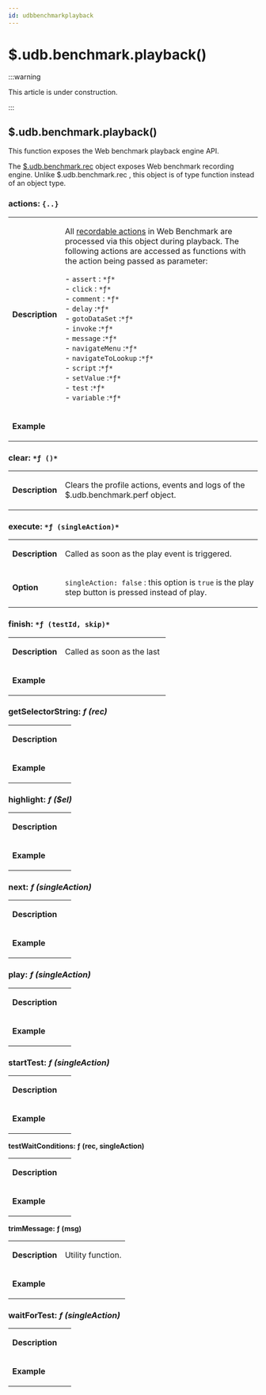 ```yaml
---
id: udbbenchmarkplayback
---
```


# $.udb.benchmark.playback()

:::warning

This article is under construction.

:::

## **\$.udb.benchmark.playback()**

This function exposes the Web benchmark playback engine API.

The [$.udb.benchmark.rec](#) object exposes Web benchmark recording engine. Unlike $.udb.benchmark.rec , this object is of type function instead of an object type.

### actions: `{..}`

|        |        |
|--------|--------|
|**Description**|<p>All [recordable actions](/docs/Web_and_app_UIs/Web_Benchmark_recordable_actions) in Web Benchmark are processed via this object during playback. The following actions are accessed as functions with the action being passed as parameter:</p><p>- `assert` : `*ƒ*`<br/>- `click` : `*ƒ*`<br/>- `comment` : `*ƒ*`<br/>- `delay` :`*ƒ*`<br/>- `gotoDataSet` :`*ƒ*`<br/>- `invoke` :`*ƒ*`<br/>- `message` :`*ƒ*`<br/>- `navigateMenu` :`*ƒ*`<br/>- `navigateToLookup` :`*ƒ*`<br/>- `script` :`*ƒ*`<br/>- `setValue` :`*ƒ*`<br/>- `test` :`*ƒ*`<br/>- `variable` :`*ƒ*`<br/></p>|
|**Example**|<p> </p>|

### clear: `*ƒ ()*`

|        |        |
|--------|--------|
|**Description**|<p>Clears the profile actions, events and logs of the \$.udb.benchmark.perf object.</p>|

### execute: `*ƒ (singleAction)*`

|        |        |
|--------|--------|
|**Description**|<p>Called as soon as the play event is triggered.</p>|
|**Option**|<p>`singleAction: false` : this option is `true` is the play step button is pressed instead of play.</p>|

### finish: `*ƒ (testId, skip)*`

|        |        |
|--------|--------|
|**Description**|<p>Called as soon as the last </p>|
|**Example**|<p> </p>|

### getSelectorString: *ƒ (rec)*

|        |        |
|--------|--------|
|**Description**|<p> </p>|
|**Example**|<p> </p>|

### highlight: *ƒ ($el)*

|        |        |
|--------|--------|
|**Description**|<p> </p>|
|**Example**|<p> </p>|

### next: *ƒ (singleAction)*

|        |        |
|--------|--------|
|**Description**|<p> </p>|
|**Example**|<p> </p>|

### play: *ƒ (singleAction)*

|        |        |
|--------|--------|
|**Description**|<p> </p>|
|**Example**|<p> </p>|

### startTest: *ƒ (singleAction)*

|        |        |
|--------|--------|
|**Description**|<p> </p>|
|**Example**|<p> </p>|

**testWaitConditions: ƒ (rec, singleAction)**

|        |        |
|--------|--------|
|**Description**|<p> </p>|
|**Example**|<p> </p>|

**trimMessage: ƒ (msg)**

|        |        |
|--------|--------|
|**Description**|<p>Utility function.</p>|
|**Example**|<p> </p>|

### waitForTest: *ƒ (singleAction)*

|        |        |
|--------|--------|
|**Description**|<p> </p>|
|**Example**|<p> </p>|

